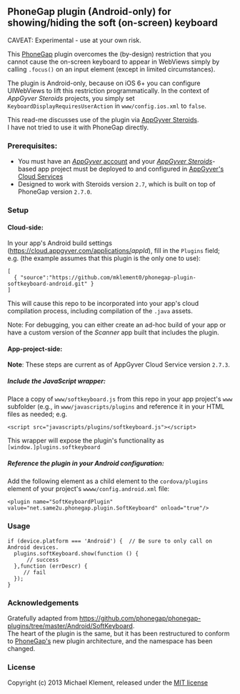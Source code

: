 ## PhoneGap plugin (Android-only) for showing/hiding the soft (on-screen) keyboard

CAVEAT: Experimental - use at your own risk.

This [PhoneGap](http://phonegap.com/) plugin overcomes the (by-design) restriction that you cannot cause the on-screen keyboard to appear in WebViews simply by calling `.focus()` on an input element (except in limited circumstances).

The plugin is Android-only, because on iOS 6+ you can configure UIWebViews to lift this restriction programmatically. In the context of _AppGyver Steroids_ projects, you simply set `KeyboardDisplayRequiresUserAction` in `www/config.ios.xml` to `false`.

This read-me discusses use of the plugin via [AppGyver Steroids](http://www.appgyver.com/steroids).  
I have not tried to use it with PhoneGap directly.

### Prerequisites:

* You must have an [_AppGyver_ account](https://accounts.appgyver.com/users/sign_up) and your [_AppGyver Steroids_](http://www.appgyver.com/steroids)-based app project must be deployed to and configured in [AppGyver's Cloud Services](https://cloud.appgyver.com/applications/)
* Designed to work with Steroids version `2.7`, which is built on top of PhoneGap version `2.7.0`.

### Setup

#### Cloud-side:

In your app's Android build settings (<https://cloud.appgyver.com/applications/>_appId_), fill in the `Plugins` field; e.g. (the example assumes that this plugin is the only one to use):

    [
      { "source":"https://github.com/mklement0/phonegap-plugin-softkeyboard-android.git" }
    ]

This will cause this repo to be incorporated into your app's cloud compilation process, including compilation of the `.java` assets.

Note: For debugging, you can either create an ad-hoc build of your app or have a custom version of the _Scanner_ app built that includes the plugin.

#### App-project-side:

**Note**: These steps are current as of AppGyver Cloud Service version `2.7.3`.

##### Include the JavaScript wrapper:

Place a copy of `www/softkeyboard.js` from this repo in your app project's `www` subfolder (e.g., in `www/javascripts/plugins` and reference it in your HTML files as needed; e.g.

    <script src="javascripts/plugins/softkeyboard.js"></script>

This wrapper will expose the plugin's functionality as `[window.]plugins.softkeyboard`

##### Reference the plugin in your Android configuration:

Add the following element as a child element to the `cordova/plugins` element of your project's `wwww/config.android.xml` file:

    <plugin name="SoftKeyboardPlugin" value="net.same2u.phonegap.plugin.SoftKeyboard" onload="true"/>

### Usage

    if (device.platform === 'Android') {  // Be sure to only call on Android devices.
      plugins.softKeyboard.show(function () {
          // success
      },function (errDescr) {
         // fail
      });
    }


### Acknowledgements

Gratefully adapted from <https://github.com/phonegap/phonegap-plugins/tree/master/Android/SoftKeyboard>.  
The heart of the plugin is the same, but it has been restructured to conform to [PhoneGap's](http://phonegap.com/) new plugin architecture, and the namespace has been changed.

### License

Copyright (c) 2013 Michael Klement, released under the [MIT license](http://opensource.org/licenses/MIT)
